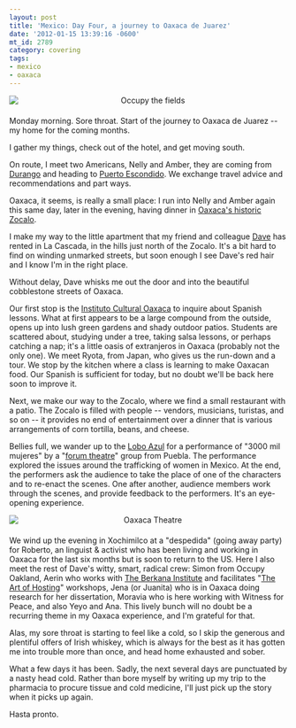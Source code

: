 ```yaml
---
layout: post
title: 'Mexico: Day Four, a journey to Oaxaca de Juarez'
date: '2012-01-15 13:39:16 -0600'
mt_id: 2789
category: covering
tags:
- mexico
- oaxaca
---
```


<img alt="Occupy the fields" src="http://src.sencha.io/http://www.phillipadsmith.com/files/occupy-the-fields.jpg" style="text-align: center; display: block; margin: 0 auto 20px;" />

Monday morning. Sore throat. Start of the journey to Oaxaca de Juarez -- my home for the coming months.

I gather my things, check out of the hotel, and get moving south.

On route, I meet two Americans, Nelly and Amber, they are coming from [Durango](https://en.wikipedia.org/wiki/Durango,_Durango) and heading to [Puerto Escondido](https://en.wikipedia.org/wiki/Puerto_Escondido%2C_Oaxaca). We exchange travel advice and recommendations and part ways.

Oaxaca, it seems, is really a small place: I run into Nelly and Amber again this same day, later in the evening, having dinner in [Oaxaca's historic Zocalo](http://wikitravel.org/en/Oaxaca_%28city%29).

I make my way to the little apartment that my friend and colleague [Dave](https://twitter.com/#!/daveomitchell) has rented in La Cascada, in the hills just north of the Zocalo. It's a bit hard to find on winding unmarked streets, but soon enough I see Dave's red hair and I know I'm in the right place.

Without delay, Dave whisks me out the door and into the beautiful cobblestone streets of Oaxaca.

Our first stop is the [Instituto Cultural Oaxaca](http://icomexico.com/) to inquire about Spanish lessons. What at first appears to be a large compound from the outside, opens up into lush green gardens and shady outdoor patios. Students are scattered about, studying under a tree, taking salsa lessons, or perhaps catching a nap; it's a little oasis of extranjeros in Oaxaca (probably not the only one). We meet Ryota, from Japan, who gives us the run-down and a tour. We stop by the kitchen where a class is learning to make Oaxacan food. Our Spanish is sufficient for today, but no doubt we'll be back here soon to improve it.

Next, we make our way to the Zocalo, where we find a small restaurant with a patio. The Zocalo is filled with people -- vendors, musicians, turistas, and so on -- it provides no end of entertainment over a dinner that is various arrangements of corn tortilla, beans, and cheese.

Bellies full, we wander up to the [Lobo Azul](https://www.facebook.com/Lobo.Azul.Coffee.Roaster?sk=wall) for a performance of "3000 mil mujeres" by a "[forum theatre](http://www.bayc.org/what-forum-theatre)" group from Puebla. The performance explored the issues around the trafficking of women in Mexico. At the end, the performers ask the audience to take the place of one of the characters and to re-enact the scenes. One after another, audience members work through the scenes, and provide feedback to the performers. It's an eye-opening experience.

<img alt="Oaxaca Theatre" src="http://src.sencha.io/http://www.phillipadsmith.com/files/oaxaca-theatre.jpg" style="text-align: center; display: block; margin: 0 auto 20px;" />

We wind up the evening in Xochimilco at a "despedida" (going away party) for Roberto, an linguist & activist who has been living and working in Oaxaca for the last six months but is soon to return to the US. Here I also meet the rest of Dave's witty, smart, radical crew: Simon from Occupy Oakland, Aerin who works with [The Berkana Institute](http://www.berkana.org/) and facilitates "[The Art of Hosting](http://berkana.org/art-of-hosting/)" workshops, Jena (or Juanita) who is in Oaxaca doing research for her dissertation, Moravia who is here working with Witness for Peace, and also Yeyo and Ana. This lively bunch will no doubt be a recurring theme in my Oaxaca experience, and I'm grateful for that.

Alas, my sore throat is starting to feel like a cold, so I skip the generous and plentiful offers of Irish whiskey, which is always for the best as it has gotten me into trouble more than once, and head home exhausted and sober.

What a few days it has been. Sadly, the next several days are punctuated by a nasty head cold. Rather than bore myself by writing up my trip to the pharmacia to procure tissue and cold medicine, I'll just pick up the story when it picks up again.

Hasta pronto.
